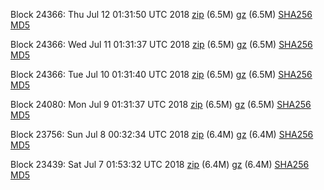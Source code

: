 Block 24366: Thu Jul 12 01:31:50 UTC 2018 [zip](https://files.01coin.io/testnet/2018-07-12/bootstrap.dat.zip) (6.5M) [gz](https://files.01coin.io/testnet/2018-07-12/bootstrap.dat.tar.gz) (6.5M) [SHA256](https://files.01coin.io/testnet/2018-07-12/sha256.txt) [MD5](https://files.01coin.io/testnet/2018-07-12/md5.txt)

Block 24366: Wed Jul 11 01:31:37 UTC 2018 [zip](https://files.01coin.io/testnet/2018-07-11/bootstrap.dat.zip) (6.5M) [gz](https://files.01coin.io/testnet/2018-07-11/bootstrap.dat.tar.gz) (6.5M) [SHA256](https://files.01coin.io/testnet/2018-07-11/sha256.txt) [MD5](https://files.01coin.io/testnet/2018-07-11/md5.txt)

Block 24366: Tue Jul 10 01:31:40 UTC 2018 [zip](https://files.01coin.io/testnet/2018-07-10/bootstrap.dat.zip) (6.5M) [gz](https://files.01coin.io/testnet/2018-07-10/bootstrap.dat.tar.gz) (6.5M) [SHA256](https://files.01coin.io/testnet/2018-07-10/sha256.txt) [MD5](https://files.01coin.io/testnet/2018-07-10/md5.txt)

Block 24080: Mon Jul  9 01:31:37 UTC 2018 [zip](https://files.01coin.io/testnet/2018-07-09/bootstrap.dat.zip) (6.5M) [gz](https://files.01coin.io/testnet/2018-07-09/bootstrap.dat.tar.gz) (6.5M) [SHA256](https://files.01coin.io/testnet/2018-07-09/sha256.txt) [MD5](https://files.01coin.io/testnet/2018-07-09/md5.txt)

Block 23756: Sun Jul  8 00:32:34 UTC 2018 [zip](https://files.01coin.io/testnet/2018-07-08/bootstrap.dat.zip) (6.4M) [gz](https://files.01coin.io/testnet/2018-07-08/bootstrap.dat.tar.gz) (6.4M) [SHA256](https://files.01coin.io/testnet/2018-07-08/sha256.txt) [MD5](https://files.01coin.io/testnet/2018-07-08/md5.txt)

Block 23439: Sat Jul  7 01:53:32 UTC 2018 [zip](https://files.01coin.io/testnet/2018-07-07/bootstrap.dat.zip) (6.4M) [gz](https://files.01coin.io/testnet/2018-07-07/bootstrap.dat.tar.gz) (6.4M) [SHA256](https://files.01coin.io/testnet/2018-07-07/sha256.txt) [MD5](https://files.01coin.io/testnet/2018-07-07/md5.txt)
